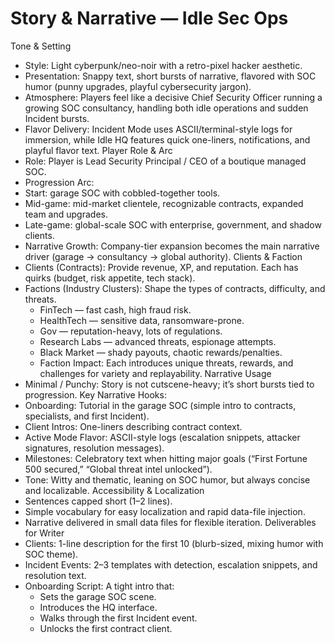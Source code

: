 # Story & Narrative — Idle Sec Ops
Tone & Setting
- Style: Light cyberpunk/neo-noir with a retro-pixel hacker aesthetic.
- Presentation: Snappy text, short bursts of narrative, flavored with SOC humor (punny upgrades, playful cybersecurity jargon).
- Atmosphere: Players feel like a decisive Chief Security Officer running a growing SOC consultancy, handling both idle operations and sudden Incident bursts.
- Flavor Delivery: Incident Mode uses ASCII/terminal-style logs for immersion, while Idle HQ features quick one-liners, notifications, and playful flavor text.
Player Role & Arc
- Role: Player is Lead Security Principal / CEO of a boutique managed SOC.
- Progression Arc:
- Start: garage SOC with cobbled-together tools.
- Mid-game: mid-market clientele, recognizable contracts, expanded team and upgrades.
- Late-game: global-scale SOC with enterprise, government, and shadow clients.
- Narrative Growth: Company-tier expansion becomes the main narrative driver (garage → consultancy → global authority).
Clients & Faction
- Clients (Contracts): Provide revenue, XP, and reputation. Each has quirks (budget, risk appetite, tech stack).
- Factions (Industry Clusters): Shape the types of contracts, difficulty, and threats.
    - FinTech — fast cash, high fraud risk.
    - HealthTech — sensitive data, ransomware-prone.
    - Gov — reputation-heavy, lots of regulations.
    - Research Labs — advanced threats, espionage attempts.
    - Black Market — shady payouts, chaotic rewards/penalties.
    - Faction Impact: Each introduces unique threats, rewards, and challenges for variety and replayability.
Narrative Usage
- Minimal / Punchy: Story is not cutscene-heavy; it’s short bursts tied to progression.
Key Narrative Hooks:
- Onboarding: Tutorial in the garage SOC (simple intro to contracts, specialists, and first Incident).
- Client Intros: One-liners describing contract context.
- Active Mode Flavor: ASCII-style logs (escalation snippets, attacker signatures, resolution messages).
- Milestones: Celebratory text when hitting major goals (“First Fortune 500 secured,” “Global threat intel unlocked”).
- Tone: Witty and thematic, leaning on SOC humor, but always concise and localizable.
Accessibility & Localization
- Sentences capped short (1–2 lines).
- Simple vocabulary for easy localization and rapid data-file injection.
- Narrative delivered in small data files for flexible iteration.
Deliverables for Writer
- Clients: 1-line description for the first 10 (blurb-sized, mixing humor with SOC theme).
- Incident Events: 2–3 templates with detection, escalation snippets, and resolution text.
- Onboarding Script: A tight intro that:
    - Sets the garage SOC scene.
    - Introduces the HQ interface.
    - Walks through the first Incident event.
    - Unlocks the first contract client.